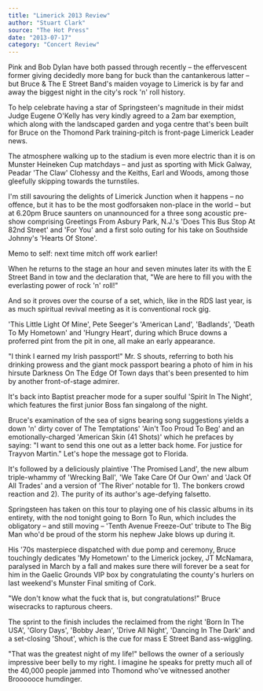 ```yaml
---
title: "Limerick 2013 Review"
author: "Stuart Clark"
source: "The Hot Press"
date: "2013-07-17"
category: "Concert Review"
---
```


Pink and Bob Dylan have both passed through recently – the effervescent former giving decidedly more bang for buck than the cantankerous latter – but Bruce & The E Street Band's maiden voyage to Limerick is by far and away the biggest night in the city's rock 'n' roll history.

To help celebrate having a star of Springsteen's magnitude in their midst Judge Eugene O'Kelly has very kindly agreed to a 2am bar exemption, which along with the landscaped garden and yoga centre that's been built for Bruce on the Thomond Park training-pitch is front-page Limerick Leader news.

The atmosphere walking up to the stadium is even more electric than it is on Munster Heineken Cup matchdays – and just as sporting with Mick Galway, Peadar 'The Claw' Clohessy and the Keiths, Earl and Woods, among those gleefully skipping towards the turnstiles.

I'm still savouring the delights of Limerick Junction when it happens – no offence, but it has to be the most godforsaken non-place in the world – but at 6.20pm Bruce saunters on unannounced for a three song acoustic pre-show comprising Greetings From Asbury Park, N.J.'s 'Does This Bus Stop At 82nd Street' and 'For You' and a first solo outing for his take on Southside Johnny's 'Hearts Of Stone'.

Memo to self: next time mitch off work earlier!

When he returns to the stage an hour and seven minutes later its with the E Street Band in tow and the declaration that, "We are here to fill you with the everlasting power of rock 'n' roll!"

And so it proves over the course of a set, which, like in the RDS last year, is as much spiritual revival meeting as it is conventional rock gig.

'This Little Light Of Mine', Pete Seeger's 'American Land', 'Badlands', 'Death To My Hometown' and 'Hungry Heart', during which Bruce downs a proferred pint from the pit in one, all make an early appearance.

"I think I earned my Irish passport!" Mr. S shouts, referring to both his drinking prowess and the giant mock passport bearing a photo of him in his hirsute Darkness On The Edge Of Town days that's been presented to him by another front-of-stage admirer.

It's back into Baptist preacher mode for a super soulful 'Spirit In The Night', which features the first junior Boss fan singalong of the night.

Bruce's examination of the sea of signs bearing song suggestions yields a down 'n' dirty cover of The Temptations' 'Ain't Too Proud To Beg' and an emotionally-charged 'American Skin (41 Shots)' which he prefaces by saying: "I want to send this one out as a letter back home. For justice for Trayvon Martin." Let's hope the message got to Florida.

It's followed by a deliciously plaintive 'The Promised Land', the new album triple-whammy of 'Wrecking Ball', 'We Take Care Of Our Own' and 'Jack Of All Trades' and a version of 'The River' notable for 1). The bonkers crowd reaction and 2). The purity of its author's age-defying falsetto.

Springsteen has taken on this tour to playing one of his classic albums in its entirety, with the nod tonight going to Born To Run, which includes the obligatory – and still moving – 'Tenth Avenue Freeze-Out' tribute to The Big Man who'd be proud of the storm his nephew Jake blows up during it.

His '70s masterpiece dispatched with due pomp and ceremony, Bruce touchingly dedicates 'My Hometown' to the Limerick jockey, JT McNamara, paralysed in March by a fall and makes sure there will forever be a seat for him in the Gaelic Grounds VIP box by congratulating the county's hurlers on last weekend's Munster Final smiting of Cork.

"We don't know what the fuck that is, but congratulations!" Bruce wisecracks to rapturous cheers.

The sprint to the finish includes the reclaimed from the right 'Born In The USA', 'Glory Days', 'Bobby Jean', 'Drive All Night', 'Dancing In The Dark' and a set-closing 'Shout', which is the cue for mass E Street Band ass-wiggling.

"That was the greatest night of my life!" bellows the owner of a seriously impressive beer belly to my right. I imagine he speaks for pretty much all of the 40,000 people jammed into Thomond who've witnessed another Broooooce humdinger.
